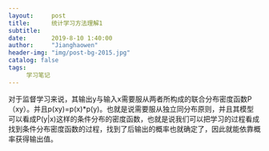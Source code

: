 ```yaml
---
layout:     post
title:      统计学习方法理解1
subtitle:   
date:       2019-8-10 1:40:00
author:     "Jianghaowen"
header-img: "img/post-bg-2015.jpg"
catalog: false
tags:
     学习笔记
---
```

   对于监督学习来说，其输出y与输入x需要服从两者所构成的联合分布密度函数P（xy）。并且p(xy)=p(x)*p(y)。也就是说需要服从独立同分布原则，并且其模型可以看成<span>P(y|x)</span>这样的条件分布的密度函数，也就是说我们可以把学习的过程看成找到条件分布密度函数的过程，找到了后输出的概率也就确定了，因此就能依靠概率获得输出值。 

